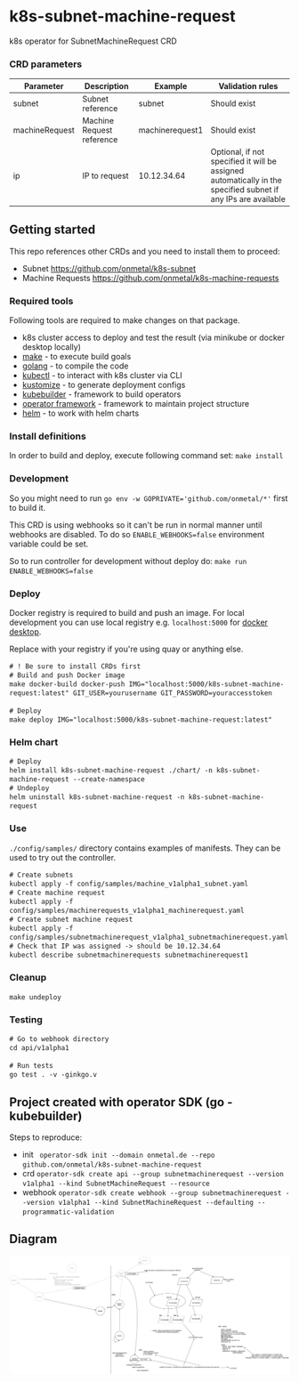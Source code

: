 # k8s-subnet-machine-request
k8s operator for SubnetMachineRequest CRD

### CRD parameters

| Parameter  | Description | Example | Validation rules |
| ------------- | ------------- | ------------- | ------------- |
| subnet | Subnet reference | subnet | Should exist |
| machineRequest | Machine Request reference | machinerequest1 | Should exist |
| ip | IP to request | 10.12.34.64 | Optional, if not specified it will be assigned automatically in the specified subnet if any IPs are available |

## Getting started

This repo references other CRDs and you need to install them to proceed:
- Subnet https://github.com/onmetal/k8s-subnet
- Machine Requests https://github.com/onmetal/k8s-machine-requests

### Required tools

Following tools are required to make changes on that package.

- k8s cluster access to deploy and test the result (via minikube or docker desktop locally)
- [make](https://www.gnu.org/software/make/) - to execute build goals
- [golang](https://golang.org/) - to compile the code
- [kubectl](https://kubernetes.io/docs/tasks/tools/install-kubectl/) - to interact with k8s cluster via CLI
- [kustomize](https://kustomize.io/) - to generate deployment configs
- [kubebuilder](https://book.kubebuilder.io) - framework to build operators
- [operator framework](https://operatorframework.io/) - framework to maintain project structure
- [helm](https://helm.sh/) - to work with helm charts

### Install definitions

In order to build and deploy, execute following command set: `make install`

### Development

So you might need to run `go env -w GOPRIVATE='github.com/onmetal/*'` first to build it.

This CRD is using webhooks so it can't be run in normal manner until webhooks are disabled.
To do so `ENABLE_WEBHOOKS=false` environment variable could be set.

So to run controller for development without deploy do: `make run ENABLE_WEBHOOKS=false`

### Deploy 

Docker registry is required to build and push an image. 
For local development you can use local registry e.g. `localhost:5000` for [docker desktop](https://docs.docker.com/registry/deploying/).

Replace with your registry if you're using quay or anything else.

```
# ! Be sure to install CRDs first
# Build and push Docker image
make docker-build docker-push IMG="localhost:5000/k8s-subnet-machine-request:latest" GIT_USER=yourusername GIT_PASSWORD=youraccesstoken

# Deploy
make deploy IMG="localhost:5000/k8s-subnet-machine-request:latest"
```

### Helm chart

```
# Deploy
helm install k8s-subnet-machine-request ./chart/ -n k8s-subnet-machine-request --create-namespace
# Undeploy
helm uninstall k8s-subnet-machine-request -n k8s-subnet-machine-request
```

### Use

`./config/samples/` directory contains examples of manifests. They can be used to try out the controller.

```
# Create subnets
kubectl apply -f config/samples/machine_v1alpha1_subnet.yaml
# Create machine request
kubectl apply -f config/samples/machinerequests_v1alpha1_machinerequest.yaml
# Create subnet machine request
kubectl apply -f config/samples/subnetmachinerequest_v1alpha1_subnetmachinerequest.yaml
# Check that IP was assigned -> should be 10.12.34.64
kubectl describe subnetmachinerequests subnetmachinerequest1
```

### Cleanup

`make undeploy`

### Testing

```
# Go to webhook directory
cd api/v1alpha1

# Run tests
go test . -v -ginkgo.v
```

## Project created with operator SDK (go - kubebuilder)

Steps to reproduce: 
- init ` operator-sdk init --domain onmetal.de --repo github.com/onmetal/k8s-subnet-machine-request`
- crd `operator-sdk create api --group subnetmachinerequest --version v1alpha1 --kind SubnetMachineRequest --resource`
- webhook `operator-sdk create webhook --group subnetmachinerequest --version v1alpha1 --kind SubnetMachineRequest --defaulting --programmatic-validation`

## Diagram

![Diagram](./docs/subnetmr.jpg)
